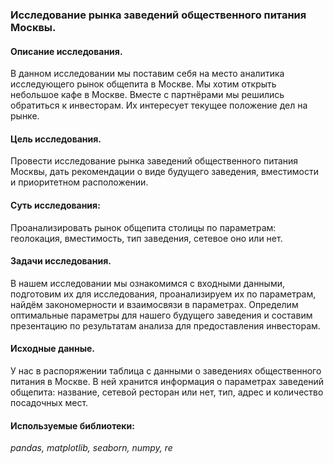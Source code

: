 ### Исследование рынка заведений общественного питания Москвы.
#### Описание исследования.
В данном исследовании мы поставим себя на место аналитика исследующего рынок общепита в Москве. Мы хотим открыть небольшое кафе в Москве. Вместе с партнёрами мы решились обратиться к инвесторам. Их интересует текущее положение дел на рынке.

#### Цель исследования.
Провести исследование рынка заведений общественного питания Москвы, дать рекомендации о виде будущего заведения, вместимости и приоритетном расположении.

#### Суть исследования: 
Проанализировать рынок общепита столицы по параметрам: геолокация, вместимость, тип заведения, сетевое оно или нет.

#### Задачи исследования.
В нашем исследовании мы ознакомимся с входными данными, подготовим их для исследования, проанализируем их по параметрам, найдём закономерности и взаимосвязи в параметрах. Определим оптимальные параметры для нашего будущего заведения и составим презентацию по результатам анализа для предоставления инвесторам.

#### Исходные данные.
У нас в распоряжении таблица с данными о заведениях общественного питания в Москве. В ней хранится информация о параметрах заведений общепита: название, сетевой ресторан или нет, тип, адрес и количество посадочных мест. 

#### Используемые библиотеки:
*pandas, matplotlib, seaborn, numpy, re*
